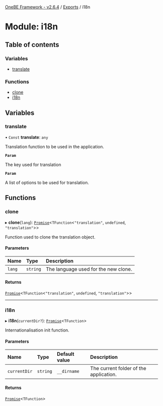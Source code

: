 [OneBE Framework - v2.6.4](../README.md) / [Exports](../modules.md) / i18n

# Module: i18n

## Table of contents

### Variables

- [translate](i18n.md#translate)

### Functions

- [clone](i18n.md#clone)
- [i18n](i18n.md#i18n)

## Variables

### translate

• `Const` **translate**: `any`

Translation function to be used in the application.

**`Param`**

The key used for translation

**`Param`**

A list of options to be used for translation.

## Functions

### clone

▸ **clone**(`lang`): [`Promise`]( https://developer.mozilla.org/en-US/docs/Web/JavaScript/Reference/Global_Objects/Promise )<`TFunction`<``"translation"``, `undefined`, ``"translation"``\>\>

Function used to clone the translation object.

#### Parameters

| Name | Type | Description |
| :------ | :------ | :------ |
| `lang` | `string` | The language used for the new clone. |

#### Returns

[`Promise`]( https://developer.mozilla.org/en-US/docs/Web/JavaScript/Reference/Global_Objects/Promise )<`TFunction`<``"translation"``, `undefined`, ``"translation"``\>\>

___

### i18n

▸ **i18n**(`currentDir?`): [`Promise`]( https://developer.mozilla.org/en-US/docs/Web/JavaScript/Reference/Global_Objects/Promise )<`TFunction`\>

Internationalisation init function.

#### Parameters

| Name | Type | Default value | Description |
| :------ | :------ | :------ | :------ |
| `currentDir` | `string` | `__dirname` | The current folder of the application. |

#### Returns

[`Promise`]( https://developer.mozilla.org/en-US/docs/Web/JavaScript/Reference/Global_Objects/Promise )<`TFunction`\>
